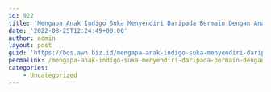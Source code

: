```yaml
---
id: 922
title: 'Mengapa Anak Indigo Suka Menyendiri Daripada Bermain Dengan Anak Seusianya'
date: '2022-08-25T12:24:49+00:00'
author: admin
layout: post
guid: 'https://bos.awn.biz.id/mengapa-anak-indigo-suka-menyendiri-daripada-bermain-dengan-anak-seusianya/'
permalink: /mengapa-anak-indigo-suka-menyendiri-daripada-bermain-dengan-anak-seusianya/
categories:
    - Uncategorized
---
```


